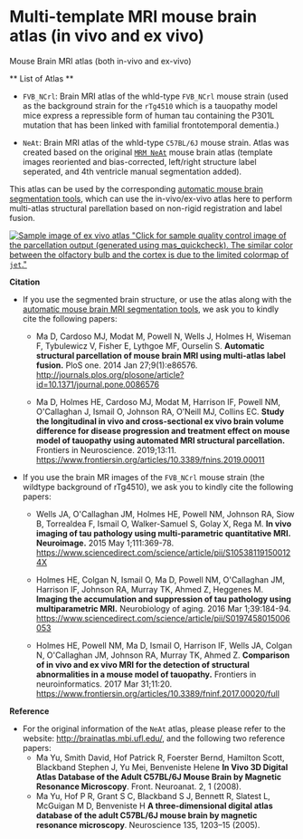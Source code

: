 # Multi-template MRI mouse brain atlas (in vivo and ex vivo)
Mouse Brain MRI atlas (both in-vivo and ex-vivo)

** List of Atlas **

- `FVB_NCrl`: Brain MRI atlas of the whld-type `FVB_NCrl` mouse strain (used as the background strain for the  `rTg4510` which is a tauopathy model mice express a repressible form of human tau containing the P301L mutation that has been linked with familial frontotemporal dementia.)

- `NeAt`: Brain MRI atlas of the whld-type `C57BL/6J` mouse strain. Atlas was created based on the original [`MRM NeAt`](http://brainatlas.mbi.ufl.edu/) mouse brain atlas (template images reoriented and bias-corrected, left/right structure label seperated, and 4th ventricle manual segmentation added).

This atlas can be used by the corresponding [automatic mouse brain segmentation tools](https://github.com/dancebean/multi-atlas-segmentation), which can use the in-vivo/ex-vivo atlas here to perform multi-atlas structural parellation based on non-rigid registration and label fusion.

[![Sample image of ex vivo atlas](https://github.com/dancebean/multi-atlas-segmentation/blob/master/docs/quickcheckdemo.png) "Click for sample quality control image of the parcellation output (generated using mas_quickcheck). The similar color between the olfactory bulb and the cortex is due to the limited colormap of `jet`."](https://github.com/dancebean/multi-atlas-segmentation/blob/master/docs/quickcheckdemo.png)

**Citation**

- If you use the segmented brain structure, or use the atlas along with the [automatic mouse brain MRI segmentation tools](https://github.com/dancebean/multi-atlas-segmentation), we ask you to kindly cite the following papers:

  - Ma D, Cardoso MJ, Modat M, Powell N, Wells J, Holmes H, Wiseman F, Tybulewicz V, Fisher E, Lythgoe MF, Ourselin S. **Automatic structural parcellation of mouse brain MRI using multi-atlas label fusion.** PloS one. 2014 Jan 27;9(1):e86576.
http://journals.plos.org/plosone/article?id=10.1371/journal.pone.0086576

  - Ma D, Holmes HE, Cardoso MJ, Modat M, Harrison IF, Powell NM, O'Callaghan J, Ismail O, Johnson RA, O’Neill MJ, Collins EC. **Study the longitudinal in vivo and cross-sectional ex vivo brain volume difference for disease progression and treatment effect on mouse model of tauopathy using automated MRI structural parcellation.** Frontiers in Neuroscience. 2019;13:11.
https://www.frontiersin.org/articles/10.3389/fnins.2019.00011

- If you use the brain MR images of the `FVB_NCrl` mouse strain (the wildtype background of rTg4510), we ask you to kindly cite the following papers: 

  - Wells JA, O'Callaghan JM, Holmes HE, Powell NM, Johnson RA, Siow B, Torrealdea F, Ismail O, Walker-Samuel S, Golay X, Rega M. **In vivo imaging of tau pathology using multi-parametric quantitative MRI. Neuroimage.** 2015 May 1;111:369-78.
https://www.sciencedirect.com/science/article/pii/S105381191500124X

  - Holmes HE, Colgan N, Ismail O, Ma D, Powell NM, O'Callaghan JM, Harrison IF, Johnson RA, Murray TK, Ahmed Z, Heggenes M. **Imaging the accumulation and suppression of tau pathology using multiparametric MRI.** Neurobiology of aging. 2016 Mar 1;39:184-94.
https://www.sciencedirect.com/science/article/pii/S0197458015006053

  - Holmes HE, Powell NM, Ma D, Ismail O, Harrison IF, Wells JA, Colgan N, O'Callaghan JM, Johnson RA, Murray TK, Ahmed Z. **Comparison of in vivo and ex vivo MRI for the detection of structural abnormalities in a mouse model of tauopathy.** Frontiers in neuroinformatics. 2017 Mar 31;11:20.
https://www.frontiersin.org/articles/10.3389/fninf.2017.00020/full

**Reference**
- For the original information of the `NeAt` atlas, please please refer to the website: http://brainatlas.mbi.ufl.edu/, and the following two reference papers:
  - Ma Yu, Smith David, Hof Patrick R, Foerster Bernd, Hamilton Scott, Blackband Stephen J, Yu Mei, Benveniste Helene **In Vivo 3D Digital Atlas Database of the Adult C57BL/6J Mouse Brain by Magnetic Resonance Microscopy**. Front. Neuroanat. 2, 1 (2008).
  - Ma Yu,  Hof P R,  Grant S C,  Blackband S J,  Bennett R,  Slatest L,  McGuigan M D,  Benveniste H **A three-dimensional digital atlas database of the adult C57BL/6J mouse brain by magnetic resonance microscopy**. Neuroscience 135, 1203–15 (2005).
